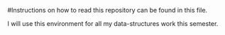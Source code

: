#Instructions on how to read this repository can be found in this file.

I will use this environment for all my data-structures work this semester.
